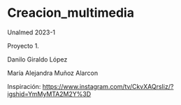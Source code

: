 # Creacion_multimedia
Unalmed 2023-1

Proyecto 1. 

Danilo Giraldo López

María Alejandra Muñoz Alarcon 


Inspiración: https://www.instagram.com/tv/CkvXAQrsIiz/?igshid=YmMyMTA2M2Y%3D
